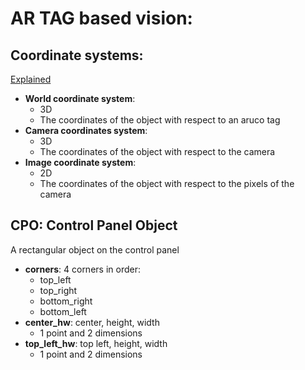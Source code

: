 # AR TAG based vision:

## Coordinate systems:

[Explained](https://towardsdatascience.com/what-are-intrinsic-and-extrinsic-camera-parameters-in-computer-vision-7071b72fb8ec#:~:text=The%20extrinsic%20matrix%20is%20a,to%20the%20pixel%20coordinate%20system.)

- **World coordinate system**:
  - 3D
  - The coordinates of the object with respect to an aruco tag
- **Camera coordinates system**:
  - 3D
  - The coordinates of the object with respect to the camera
- **Image coordinate system**:
  - 2D
  - The coordinates of the object with respect to the pixels of the camera

## CPO: Control Panel Object

A rectangular object on the control panel

- **corners**: 4 corners in order:
  - top_left
  - top_right
  - bottom_right
  - bottom_left
- **center_hw**: center, height, width
  - 1 point and 2 dimensions
- **top_left_hw**: top left, height, width
  - 1 point and 2 dimensions

